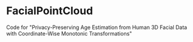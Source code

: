 # FacialPointCloud
Code for "Privacy-Preserving Age Estimation from Human 3D Facial Data with Coordinate-Wise Monotonic Transformations"
